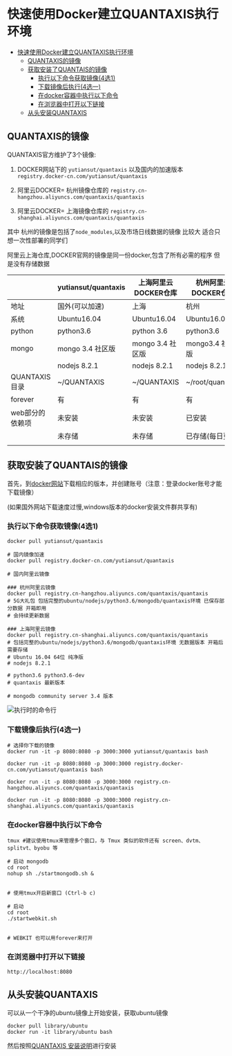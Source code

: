 # 快速使用Docker建立QUANTAXIS执行环境

<!-- TOC -->

- [快速使用Docker建立QUANTAXIS执行环境](#快速使用docker建立quantaxis执行环境)
    - [QUANTAXIS的镜像](#quantaxis的镜像)
    - [获取安装了QUANTAIS的镜像](#获取安装了quantais的镜像)
        - [执行以下命令获取镜像(4选1)](#执行以下命令获取镜像4选1)
        - [下载镜像后执行(4选一)](#下载镜像后执行4选一)
        - [在docker容器中执行以下命令](#在docker容器中执行以下命令)
        - [在浏览器中打开以下链接](#在浏览器中打开以下链接)
    - [从头安装QUANTAXIS](#从头安装quantaxis)

<!-- /TOC -->


## QUANTAXIS的镜像

QUANTAXIS官方维护了3个镜像:

1. DOCKER网站下的 ```yutiansut/quantaxis``` 以及国内的加速版本 ```registry.docker-cn.com/yutiansut/quantaxis```

2. 阿里云DOCKER= 杭州镜像仓库的 ```registry.cn-hangzhou.aliyuncs.com/quantaxis/quantaxis ```

3. 阿里云DOCKER= 上海镜像仓库的 ```registry.cn-shanghai.aliyuncs.com/quantaxis/quantaxis``` 


其中 杭州的镜像是包括了```node_modules```,以及市场日线数据的镜像  比较大 适合只想一次性部署的同学们

阿里云上海仓库,DOCKER官网的镜像是同一份docker,包含了所有必需的程序 但是没有存储数据

|              | yutiansut/quantaxis | 上海阿里云DOCKER仓库 | 杭州阿里云DOCKER仓库    |
| ------------ | ------------------- | ------------- | ---------------- |
| 地址           | 国外(可以加速)            | 上海            | 杭州               |
| 系统           | Ubuntu16.04         | Ubuntu16.04   | Ubuntu16.04      |
| python       | python3.6           | python 3.6    | python3.6        |
| mongo        | mongo 3.4 社区版       | mongo 3.4 社区版 | mongo3.4 社区版     |
|              | nodejs 8.2.1        | nodejs 8.2.1  | nodejs 8.2.1     |
| QUANTAXIS 目录 | ~/QUANTAXIS         | ~/QUANTAXIS   | ~/root/quantaxis |
| forever      | 有                   | 有             | 有                |
| web部分的依赖项    | 未安装                 | 未安装           | 已安装              |
|              | 未存储                 | 未存储           | 已存储(每日更新)        |
|              |                     |               |                  |








## 获取安装了QUANTAIS的镜像

首先，到[docker网站](https://www.docker.com/)下载相应的版本，并创建账号（注意：登录docker账号才能下载镜像）

(如果国外网站下载速度过慢,windows版本的docker安装文件群共享有)


### 执行以下命令获取镜像(4选1)


```shell
docker pull yutiansut/quantaxis

# 国内镜像加速
docker pull registry.docker-cn.com/yutiansut/quantaxis

# 国内阿里云镜像

### 杭州阿里云镜像
docker pull registry.cn-hangzhou.aliyuncs.com/quantaxis/quantaxis  
# 5G大礼包 包括完整的ubuntu/nodejs/python3.6/mongodb/quantaxis环境 已保存部分数据 开箱即用
# 会持续更新数据

### 上海阿里云镜像
docker pull registry.cn-shanghai.aliyuncs.com/quantaxis/quantaxis  
# 包括完整的ubuntu/nodejs/python3.6/mongodb/quantaxis环境 无数据版本 开箱后需要存储
# Ubuntu 16.04 64位 纯净版
# nodejs 8.2.1

# python3.6 python3.6-dev
# quantaxis 最新版本

# mongodb community server 3.4 版本
```


![执行时的命令行](http://osnhakmay.bkt.clouddn.com/QQ%E6%88%AA%E5%9B%BE20171213102629.png)


### 下载镜像后执行(4选一)

```
# 选择你下载的镜像
docker run -it -p 8080:8080 -p 3000:3000 yutiansut/quantaxis bash

docker run -it -p 8080:8080 -p 3000:3000 registry.docker-cn.com/yutiansut/quantaxis bash

docker run -it -p 8080:8080 -p 3000:3000 registry.cn-hangzhou.aliyuncs.com/quantaxis/quantaxis

docker run -it -p 8080:8080 -p 3000:3000 registry.cn-shanghai.aliyuncs.com/quantaxis/quantaxis
```


### 在docker容器中执行以下命令
```
tmux #建议使用tmux来管理多个窗口，与 Tmux 类似的软件还有 screen、dvtm、splitvt、byobu 等

# 启动 mongodb    
cd root
nohup sh ./startmongodb.sh &


# 使用tmux开启新窗口 (Ctrl-b c)

# 启动
cd root
./startwebkit.sh


# WEBKIT 也可以用forever来打开

```

### 在浏览器中打开以下链接
```angular2html
http://localhost:8080
```

## 从头安装QUANTAXIS

可以从一个干净的ubuntu镜像上开始安装，获取ubuntu镜像
```angular2html
docker pull library/ubuntu
docker run -it library/ubuntu bash
```
然后按照[QUANTAXIS 安装说明](install.md)进行安装
